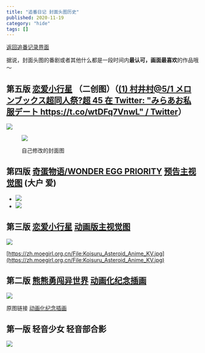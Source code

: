 ```yaml
---
title: "追番日记 封面头图历史"
published: 2020-11-19
category: "hide"
tags: []
---
```


[返回追番记录界面](https://magma.ink/fan)

据说，封面头图的番剧或者其他什么都是一段时间内**最认可，画面最喜欢**的作品哦～

## 第五版 [恋爱小行星](https://magma.ink/fan/#laxxx) （二创图）（[(1) 村井村@5/1 メロンブックス超同人祭?超 45 在 Twitter: "みらあお私服デート https://t.co/wtDFq7VnwL" / Twitter](https://twitter.com/murairamuraiari/status/1224281752878735360)）

![](images/1619500718-EP2FuhFVUAEpiGh-scaled.jpg)

<figure>

![](images/1619451071-恋爱小行星.png)

<figcaption>

自己修改的封面图

</figcaption>

</figure>

## 第四版 [奇蛋物语/WONDER EGG PRIORITY](https://magma.ink/fan/#egg) [预告主视觉图](https://commons.moegirl.org.cn/File:Wonder_Egg_Priority_Anime_Teaser.jpg) (大户 爱)

- ![](images/IMG_20210204_214658-1.jpg)
- ![](images/Wonder_Egg_Priority_Anime_Teaser.jpg)

## 第三版 [恋爱小行星](/fan/#laxxx) [动画版主视觉图](https://zh.moegirl.org.cn/File:Koisuru_Asteroid_Anime_KV.jpg)

![](images/Koisuru_Asteroid_Anime_KV-1.jpg)

[https://zh.moegirl.org.cn/File:Koisuru_Asteroid_Anime_KV.jpg](https://zh.moegirl.org.cn/File:Koisuru_Asteroid_Anime_KV.jpg)

## 第二版 [熊熊勇闯异世界](https://magma.ink/wp-admin/post.php?post=21&action=edit#bear) [动画化纪念插画](https://commons.moegirl.org.cn/File:Kuma_Kuma_Kuma_Bear.jpg)

![](images/Kuma_Kuma_Kuma_Bear.jpg)

原图链接 [动画化纪念插画](https://commons.moegirl.org.cn/File:Kuma_Kuma_Kuma_Bear.jpg)

## 第一版 轻音少女 轻音部合影

![](images/1598853543915.jpeg)
